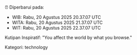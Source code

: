 ⏰ Diperbarui pada:
- WIB: Rabu, 20 Agustus 2025 20.37.07 UTC
- WITA: Rabu, 20 Agustus 2025 21.37.07 UTC
- WIT: Rabu, 20 Agustus 2025 22.37.07 UTC

Kutipan Inspiratif:
"You affect the world by what you browse."


Kategori: technology

